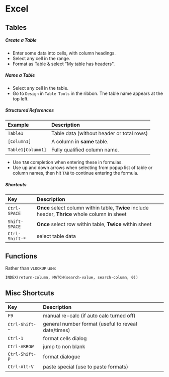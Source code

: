 # Excel

## Tables
##### Create a Table

- Enter some data into cells, with column headings.
- Select any cell in the range.
- Format as Table & select "My table has headers".

##### Name a Table
- Select any cell in the table.
- Go to `Design` in `Table Tools` in the ribbon. The table name appears at the top left.

##### Structured References

Example | Description
:---|:----
`Table1` | Table data (without header or total rows)
`[Column1]` | A column in **same** table.
`Table1[Column1]` | Fully qualified column name.

- Use `TAB` completion when entering these in formulas.
- Use up and down arrows when selecting from popup list of table or column names, then hit `TAB` to continue entering the formula.

##### Shortcuts

Key | Description
:---|:----
`Ctrl-SPACE`	   | **Once** select column within table, **Twice** include header, **Thrice** whole column in sheet
`Shift-SPACE`	   | **Once** select row within table, **Twice** within sheet
`Ctrl-Shift-*`	 | select table data

## Functions

Rather than `VLOOKUP` use:

```excel
INDEX(return-column, MATCH(search-value, search-column, 0))
```

## Misc Shortcuts
Key | Description
:---|:----
`F9`              | manual re-calc (if auto calc turned off)
`Ctrl-Shift-~`	 | general number format (useful to reveal date/times)
`Ctrl-1`		     |format cells dialog
`Ctrl-ARROW`	   | jump to non blank
`Ctrl-Shift-P`	 | format dialogue
`Ctrl-Alt-V`	   |paste special (use to paste formats)

